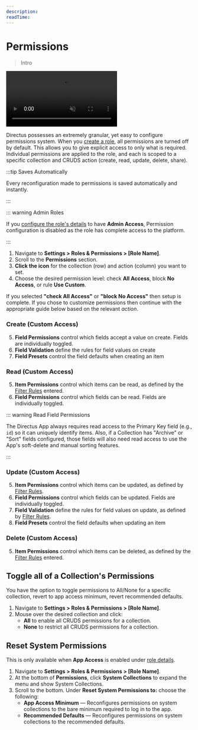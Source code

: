 ```yaml
---
description:
readTime:
---
```


# Permissions

> Intro

<!--
:::tip Before you Begin

Filler

:::

:::tip Learn More

Filler

:::
-->

<video title="Configure Role Permissions" autoplay playsinline muted loop controls>
	<source src="https://cdn.directus.io/" type="video/mp4" />
</video>

<!-- MOVE THIS TO MAIN PAGE -->

Directus possesses an extremely granular, yet easy to configure permissions system. When you
[create a role](#create-a-role), all permissions are turned off by default. This allows you to give explicit access to
only what is required. Individual permissions are applied to the role, and each is scoped to a specific collection and
CRUDS action (create, read, update, delete, share).

<!--   -->

:::tip Saves Automatically

Every reconfiguration made to permissions is saved automatically and instantly.

:::

::: warning Admin Roles

If you [configure the role's details](#configure-role-details) to have **Admin Access**, Permission configuration is
disabled as the role has complete access to the platform.

:::

1. Navigate to **Settings > Roles & Permissions > [Role Name]**.
2. Scroll to the **Permissions** section.
3. **Click the icon** for the collection (row) and action (column) you want to set.
4. Choose the desired permission level: <span mi icon>check</span> **All Access**, <span mi icon>block</span> **No
   Access**, or <span mi icon>rule</span> **Use Custom**.

If you selected **"<span mi icon>check</span> All Access"** or **"<span mi icon>block</span> No Access"** then setup is
complete. If you chose to customize permissions then continue with the appropriate guide below based on the relevant
_action_.

<!-- CRUDS + Permission Inheritance -->
<!-- Shares, Flows, ??? use Permission Inheritance (perhaps this should go in glossary) -->

### Create (Custom Access)

5. **Field Permissions** control which fields accept a value on create. Fields are individually toggled.
6. **Field Validation** define the rules for field values on create
7. **Field Presets** control the field defaults when creating an item

### Read (Custom Access)

5. **Item Permissions** control which items can be read, as defined by the [Filter Rules](/reference/filter-rules)
   entered.
6. **Field Permissions** control which fields can be read. Fields are individually toggled.

::: warning Read Field Permissions

The Directus App always requires read access to the Primary Key field (e.g., `id`) so it can uniquely identify items.
Also, if a Collection has "Archive" or "Sort" fields configured, those fields will also need read access to use the
App's soft-delete and manual sorting features.

:::

### Update (Custom Access)

5. **Item Permissions** control which items can be updated, as defined by [Filter Rules](/reference/filter-rules).
6. **Field Permissions** control which fields can be updated. Fields are individually toggled.
7. **Field Validation** define the rules for field values on update, as defined by
   [Filter Rules](/reference/filter-rules).
8. **Field Presets** control the field defaults when updating an item

### Delete (Custom Access)

5. **Item Permissions** control which items can be deleted, as defined by the [Filter Rules](/reference/filter-rules)
   entered.

## Toggle all of a Collection's Permissions

You have the option to toggle permissions to All/None for a specific collection, revert to app access minimum, revert
recommended defaults.

1. Navigate to **Settings > Roles & Permissions > [Role Name]**.
2. Mouse over the desired collection and click:
   - **All** to enable all CRUDS permissions for a collection.
   - **None** to restrict all CRUDS permissions for a collection.

## Reset System Permissions

This is only available when **App Access** is enabled under [role details](#configure-role-details).

1. Navigate to **Settings > Roles & Permissions > [Role Name]**.
2. At the bottom of **Permissions**, click **System Collections** to expand the menu and show System Collections.
3. Scroll to the bottom. Under **Reset System Permissions to:** choose the following:
   - **App Access Minimum** — Reconfigures permissions on system collections to the bare minimum required to log in to
     the app.
   - **Recommended Defaults** — Reconfigures permissions on system collections to the recommended defaults.
